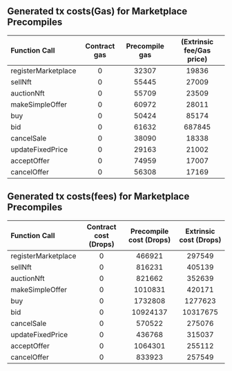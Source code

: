 ## Generated tx costs(Gas) for Marketplace Precompiles

| Function Call       | Contract gas | Precompile gas | (Extrinsic fee/Gas price) |
|:--------------------|:------------:|:--------------:|:-------------------------:|
| registerMarketplace |      0       |     32307      |           19836           |
| sellNft             |      0       |     55445      |           27009           |
| auctionNft          |      0       |     55709      |           23509           |
| makeSimpleOffer     |      0       |     60972      |           28011           |
| buy                 |      0       |     50424      |           85174           |
| bid                 |      0       |     61632      |          687845           |
| cancelSale          |      0       |     38090      |           18338           |
| updateFixedPrice    |      0       |     29163      |           21002           |
| acceptOffer         |      0       |     74959      |           17007           |
| cancelOffer         |      0       |     56308      |           17169           |


## Generated tx costs(fees) for Marketplace Precompiles

| Function Call       | Contract cost (Drops) | Precompile cost (Drops) | Extrinsic cost (Drops) |
|:--------------------|:---------------------:|:-----------------------:|:----------------------:|
| registerMarketplace |           0           |         466921          |         297549         |
| sellNft             |           0           |         816231          |         405139         |
| auctionNft          |           0           |         821662          |         352639         |
| makeSimpleOffer     |           0           |         1010831         |         420171         |
| buy                 |           0           |         1732808         |        1277623         |
| bid                 |           0           |        10924137         |        10317675        |
| cancelSale          |           0           |         570522          |         275076         |
| updateFixedPrice    |           0           |         436768          |         315037         |
| acceptOffer         |           0           |         1064301         |         255112         |
| cancelOffer         |           0           |         833923          |         257549         |
